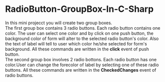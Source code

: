 # RadioButton-GroupBox-In-C-Sharp
In this mini projecct you will create two group boxes.<br> The first group box contains 3 radio buttons. Each radio button contains one color. 
The user can select one color and by click on one push button, the background color of form will alter to the selected radio button's color.
Also the text of label will tell to user which color he/she selected for form's background. All these commands are written in the <strong>click</strong> event of push button.<br>
The second group box involves 2 radio bottons. Each radio button has one color.User can change the forecolor of label by selecting one of these radio buttons.
All these commands are written in the <strong>CheckedChanges</strong> event of radio buttons.
